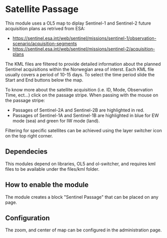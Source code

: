 # Satellite Passage
This module uses a OL5 map to diplay Sentinel-1 and Sentinel-2 future acquisition plans as retrived from ESA: 

- https://sentinel.esa.int/web/sentinel/missions/sentinel-1/observation-scenario/acquisition-segments
- https://sentinel.esa.int/web/sentinel/missions/sentinel-2/acquisition-plans

The KML files are filtered to provide detailed information about the planned Sentinel acquisitions within the 
Norwegian area of interst. Each KML file usually covers a period of 10-15 days. To select the time period slide 
the Start and End buttons below the map.

To know more about the satellite acquisition (i.e. ID, Mode, Observation Time, ect...) click on the passage stripe. When passing with the mouse on the passage stripe:

- Passages of Sentinel-2A and Sentinel-2B are highlighted in red.
- Passages of Sentinel-1A and Sentinel-1B are highlighted in blue for EW mode (sea) and green for IW mode (land).

Filtering for specific satellites can be achieved using the layer switcher icon on the top right corner.

## Dependecies
This modules depend on libraries, OL5 and ol-switcher, and requires kml files to be available under the files/kml folder.

## How to enable the module 
The module creates a block "Sentinel Passage" that can be placed on any page. 

## Configuration
The zoom, and center of map can be configured in the administration page.
